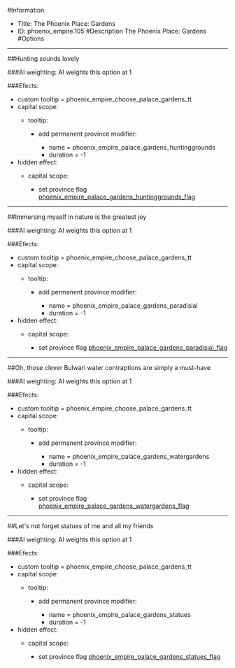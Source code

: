 #Information
 - Title: The Phoenix Place: Gardens
 - ID: phoenix_empire.105
#Description
The Phoenix Place: Gardens
#Options

___
##Hunting sounds lovely

###AI weighting:
AI weights this option at 1


###Efects:<ul><li>custom tooltip = phoenix_empire_choose_palace_gardens_tt</li><li>capital scope:</li><ul><li>tooltip:</li><ul><li>add permanent province modifier:</li><ul><li>name = phoenix_empire_palace_gardens_huntinggrounds</li><li>duration = -1</li></ul></ul></ul><li>hidden effect:</li><ul><li>capital scope:</li><ul><li>set province flag [phoenix_empire_palace_gardens_huntinggrounds_flag](../flags/phoenix_empire_palace_gardens_huntinggrounds_flag.md)</li></ul></ul></ul>

___
##Immersing myself in nature is the greatest joy

###AI weighting:
AI weights this option at 1


###Efects:<ul><li>custom tooltip = phoenix_empire_choose_palace_gardens_tt</li><li>capital scope:</li><ul><li>tooltip:</li><ul><li>add permanent province modifier:</li><ul><li>name = phoenix_empire_palace_gardens_paradisial</li><li>duration = -1</li></ul></ul></ul><li>hidden effect:</li><ul><li>capital scope:</li><ul><li>set province flag [phoenix_empire_palace_gardens_paradisial_flag](../flags/phoenix_empire_palace_gardens_paradisial_flag.md)</li></ul></ul></ul>

___
##Oh, those clever Bulwari water contraptions are simply a must-have

###AI weighting:
AI weights this option at 1


###Efects:<ul><li>custom tooltip = phoenix_empire_choose_palace_gardens_tt</li><li>capital scope:</li><ul><li>tooltip:</li><ul><li>add permanent province modifier:</li><ul><li>name = phoenix_empire_palace_gardens_watergardens</li><li>duration = -1</li></ul></ul></ul><li>hidden effect:</li><ul><li>capital scope:</li><ul><li>set province flag [phoenix_empire_palace_gardens_watergardens_flag](../flags/phoenix_empire_palace_gardens_watergardens_flag.md)</li></ul></ul></ul>

___
##Let's not forget statues of me and all my friends

###AI weighting:
AI weights this option at 1


###Efects:<ul><li>custom tooltip = phoenix_empire_choose_palace_gardens_tt</li><li>capital scope:</li><ul><li>tooltip:</li><ul><li>add permanent province modifier:</li><ul><li>name = phoenix_empire_palace_gardens_statues</li><li>duration = -1</li></ul></ul></ul><li>hidden effect:</li><ul><li>capital scope:</li><ul><li>set province flag [phoenix_empire_palace_gardens_statues_flag](../flags/phoenix_empire_palace_gardens_statues_flag.md)</li></ul></ul></ul>
